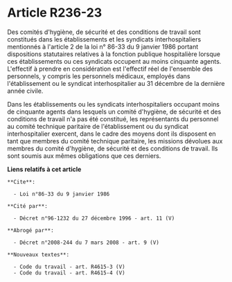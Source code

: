 # Article R236-23

Des comités d'hygiène, de sécurité et des conditions de travail sont constitués dans les établissements et les syndicats
interhospitaliers mentionnés à l'article 2 de la loi n° 86-33 du 9 janvier 1986 portant dispositions statutaires relatives à
la fonction publique hospitalière lorsque ces établissements ou ces syndicats occupent au moins cinquante agents. L'effectif
à prendre en considération est l'effectif réel de l'ensemble des personnels, y compris les personnels médicaux, employés dans
l'établissement ou le syndicat interhospitalier au 31 décembre de la dernière année civile.

Dans les établissements ou les syndicats interhospitaliers occupant moins de cinquante agents dans lesquels un comité
d'hygiène, de sécurité et des conditions de travail n'a pas été constitué, les représentants du personnel au comité technique
paritaire de l'établissement ou du syndicat interhospitalier exercent, dans le cadre des moyens dont ils disposent en tant
que membres du comité technique paritaire, les missions dévolues aux membres du comité d'hygiène, de sécurité et des
conditions de travail. Ils sont soumis aux mêmes obligations que ces derniers.

**Liens relatifs à cet article**

	**Cite**:

	  - Loi n°86-33 du 9 janvier 1986

	**Cité par**:

	  - Décret n°96-1232 du 27 décembre 1996 - art. 11 (V)

	**Abrogé par**:

	  - Décret n°2008-244 du 7 mars 2008 - art. 9 (V)

	**Nouveaux textes**:

	  - Code du travail - art. R4615-3 (V)
	  - Code du travail - art. R4615-4 (V)
